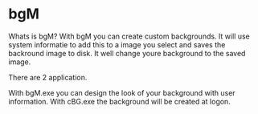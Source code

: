 bgM
===

Whats is bgM? With bgM you can create custom backgrounds. It will use system informatie to add this to a image you select and saves the backround image to disk. It well change youre background to the saved image.

There are 2 application.

With bgM.exe you can design the look of your background with user information.
With cBG.exe the background will be created at logon.


